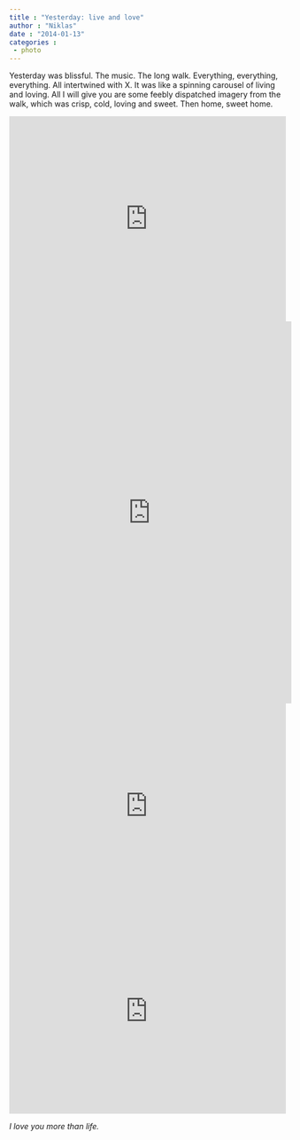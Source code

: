 ```yaml
---
title : "Yesterday: live and love"
author : "Niklas"
date : "2014-01-13"
categories : 
 - photo
---
```


Yesterday was blissful. The music. The long walk. Everything, everything, everything. All intertwined with X. It was like a spinning carousel of living and loving. All I will give you are some feebly dispatched imagery from the walk, which was crisp, cold, loving and sweet. Then home, sweet home.

<iframe src="http://www.flickr.com/photos/pivic/11926334293/player/" width="500" height="370" frameborder="0" allowfullscreen webkitallowfullscreen="" mozallowfullscreen="" oallowfullscreen="" msallowfullscreen=""></iframe>

<iframe src="http://www.flickr.com/photos/pivic/11927894174/in/photostream/player/" width="510" height="689" frameborder="0" allowfullscreen webkitallowfullscreen="" mozallowfullscreen="" oallowfullscreen="" msallowfullscreen=""></iframe>

<iframe src="http://www.flickr.com/photos/pivic/11928295236/player/" width="500" height="370" frameborder="0" allowfullscreen webkitallowfullscreen="" mozallowfullscreen="" oallowfullscreen="" msallowfullscreen=""></iframe>

<iframe src="http://www.flickr.com/photos/pivic/11926049255/in/photostream/player/" width="500" height="370" frameborder="0" allowfullscreen webkitallowfullscreen="" mozallowfullscreen="" oallowfullscreen="" msallowfullscreen=""></iframe>

_I love you more than life._
